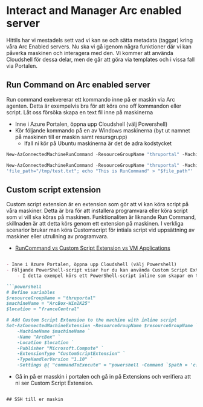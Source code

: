 # Interact and Manager Arc enabled server
Hittils har vi mestadels sett vad vi kan se och sätta metadata (taggar) kring våra Arc Enabled servers. Nu ska vi gå igenom några funktioner där vi kan påverka maskinen och interagera med den. Vi kommer att använda Cloudshell för dessa delar, men de går att göra via templates och i vissa fall via Portalen.


## Run Command on Arc enabled server
Run command exekvererar ett kommando inne på er maskin via Arc agenten. Detta är exempelvis bra för att köra one off kommandon eller script. Låt oss försöka skapa en text fil inne på maskinerna

- Inne i Azure Portalen, öppna upp Cloudshell (välj Powershell)
- Kör följande kommando på en av Windows maskinerna (byt ut namnet på maskinen till er maskin samt resursgrupp)
    - Ifall ni kör på Ubuntu maskinerna är det de adra kodstycket
```powershell
New-AzConnectedMachineRunCommand -ResourceGroupName "thruportal" -MachineName "ArcBox-Win2K25" -Location "fraceCentral" -RunCommandName "RunCommandName" –SourceScript '$path =  "c:\lab\test.txt"; New-item -Path $path -force; Add-Content -Path $path -Value "This is RunCommand"'
```
```powershell
New-AzConnectedMachineRunCommand -ResourceGroupName "thruportal" -MachineName "Arcbox-Ubuntu-01" -Location "fraceCentral" -RunCommandName "RunCommandName" –SourceScript 'file_path="/tmp/test.txt"; echo "This is RunCommand" > "$file_path"'
'file_path="/tmp/test.txt"; echo "This is RunCommand" > "$file_path"'
```

## Custom script extension
Custom script extension är en extension som gör att vi kan köra script på våra maskiner. Detta är bra för att installera programvara eller köra script som vi vill ska köras på maskinen. Funktionaliten är liknande Run Command, skillnaden är att detta körs genom ett extension på maskinen. I verkliga scenarior brukar man köra Customscript för intiala script vid uppsättning av maskiner eller utrullning av programvara.
- [RunCommand vs Custom Script Extension vs VM Applications](https://devblogs.microsoft.com/azure-vm-runtime/runcommand-vs-custom-script-extension-vs-vm-applications/)
```markdown

- Inne i Azure Portalen, öppna upp Cloudshell (välj Powershell)
- Följande PowerShell-script visar hur du kan använda Custom Script Extension för att skapa en textfil direkt med ett inline-script på en server Byt ut plats- och resursnamn till dina egna värden.
    - I detta exempel körs ett PowerShell-script inline som skapar en textfil på maskinen. Det går även att referera till en fil som ligger på annan plats, exempelvis på Azure Storage account eller Github.

```powershell
# Define variables
$resourceGroupName = "thruportal"
$machineName = "ArcBox-Win2K25"
$location = "franceCentral"

# Add Custom Script Extension to the machine with inline script
Set-AzConnectedMachineExtension -ResourceGroupName $resourceGroupName `
    -MachineName $machineName `
    -Name "ArcBox" `
    -Location $location `
    -Publisher "Microsoft.Compute" `
    -ExtensionType "CustomScriptExtension" `
    -TypeHandlerVersion "1.10" `
    -Settings @{ "commandToExecute" = "powershell -Command `$path = 'c:\\lab\\test2.txt'; New-Item -Path `$path -Force; Add-Content -Path `$path -Value 'This is Custom Script Extension'" }
```
- Gå in på er masskin i portalen och gå in på Extensions och verifiera att ni ser Custom Script Extension.

```

## SSH till er maskin













